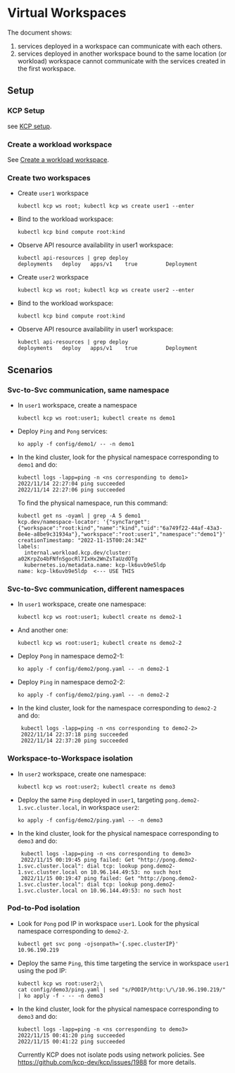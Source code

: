 # Virtual Workspaces

The document shows:
1. services deployed in a workspace can communicate with each others.
2. services deployed in another workspace bound to the same 
location (or workload) workspace cannot communicate with the services created in 
the first workspace.

## Setup

### KCP Setup

see [KCP setup](../compute/README.md#setup).

### Create a workload workspace

See [Create a workload workspace](../compute/README.md#Create-a-workload-workspace).

### Create two workspaces

- Create `user1` workspace

   ```shell
   kubectl kcp ws root; kubectl kcp ws create user1 --enter
   ```

- Bind to the workload workspace:

   ```shell
   kubectl kcp bind compute root:kind
   ```
 
- Observe API resource availability in user1 workspace:

  ```{ shell .no-copy }
  kubectl api-resources | grep deploy
  deployments   deploy   apps/v1    true         Deployment
  ```

- Create `user2` workspace

   ```shell
   kubectl kcp ws root; kubectl kcp ws create user2 --enter
   ```

- Bind to the workload workspace:

   ```shell
   kubectl kcp bind compute root:kind
   ```

- Observe API resource availability in user1 workspace:

  ```{ shell .no-copy }
  kubectl api-resources | grep deploy
  deployments   deploy   apps/v1    true         Deployment
  ```

## Scenarios

### Svc-to-Svc communication, same namespace

- In `user1` workspace, create a namespace
   
   ```shell
   kubectl kcp ws root:user1; kubectl create ns demo1 
   ```

- Deploy `Ping` and `Pong` services:

  ```shell
  ko apply -f config/demo1/ -- -n demo1
  ```

- In the kind cluster, look for the physical namespace corresponding to `demo1` and do:

  ```shell
  kubectl logs -lapp=ping -n <ns corresponding to demo1>
  2022/11/14 22:27:04 ping succeeded
  2022/11/14 22:27:06 ping succeeded
  ```

  To find the physical namespace, run this command:
  ```shell
  kubectl get ns -oyaml | grep -A 5 demo1 
  kcp.dev/namespace-locator: '{"syncTarget":{"workspace":"root:kind","name":"kind","uid":"6a749f22-44af-43a3-8e4e-a8be9c31934a"},"workspace":"root:user1","namespace":"demo1"}'
  creationTimestamp: "2022-11-15T00:24:34Z"
  labels:
    internal.workload.kcp.dev/cluster: a02KrpZo4bFNfnSgocRl7IxHx2WnZsTaUzdOTg
    kubernetes.io/metadata.name: kcp-lk6uvb9e5ldp
  name: kcp-lk6uvb9e5ldp  <--- USE THIS 
  ```

### Svc-to-Svc communication, different namespaces

- In `user1` workspace, create one namespace:

   ```shell
   kubectl kcp ws root:user1; kubectl create ns demo2-1
   ```

- And another one:

   ```shell
   kubectl kcp ws root:user1; kubectl create ns demo2-2
   ```

- Deploy `Pong` in namespace demo2-1:

  ```shell
  ko apply -f config/demo2/pong.yaml -- -n demo2-1
  ```

- Deploy `Ping` in namespace demo2-2:

  ```shell
  ko apply -f config/demo2/ping.yaml -- -n demo2-2
  ```

- In the kind cluster, look for the namespace corresponding to `demo2-2` and do:

  ```shell
   kubectl logs -lapp=ping -n <ns corresponding to demo2-2>
   2022/11/14 22:37:18 ping succeeded
   2022/11/14 22:37:20 ping succeeded
  ```

### Workspace-to-Workspace isolation

- In `user2` workspace, create one namespace:

   ```shell
   kubectl kcp ws root:user2; kubectl create ns demo3
   ```
  
- Deploy the same `Ping` deployed in `user1`, targeting `pong.demo2-1.svc.cluster.local`, in workspace `user2`:

  ```shell
  ko apply -f config/demo2/ping.yaml -- -n demo3
  ```

- In the kind cluster, look for the physical namespace corresponding to `demo3` and do:

  ```shell
   kubectl logs -lapp=ping -n <ns corresponding to demo3>
   2022/11/15 00:19:45 ping failed: Get "http://pong.demo2-1.svc.cluster.local": dial tcp: lookup pong.demo2-1.svc.cluster.local on 10.96.144.49:53: no such host
   2022/11/15 00:19:47 ping failed: Get "http://pong.demo2-1.svc.cluster.local": dial tcp: lookup pong.demo2-1.svc.cluster.local on 10.96.144.49:53: no such host
  ```

### Pod-to-Pod isolation

- Look for `Pong` pod IP in workspace `user1`. Look for the physical namespace corresponding to `demo2-2`.

   ```shell
   kubectl get svc pong -ojsonpath='{.spec.clusterIP}'
   10.96.190.219
   ```
   
- Deploy the same `Ping`, this time targeting the service in workspace `user1` using the pod IP:

  ```shell
  kubectl kcp ws root:user2;\
  cat config/demo3/ping.yaml | sed "s/PODIP/http:\/\/10.96.190.219/" | ko apply -f - -- -n demo3
  ```

- In the kind cluster, look for the physical namespace corresponding to `demo3` and do:
  
  ```shell
  kubectl logs -lapp=ping -n <ns corresponding to demo3>
  2022/11/15 00:41:20 ping succeeded
  2022/11/15 00:41:22 ping succeeded
  ``` 
  
  Currently KCP does not isolate pods using network policies. See https://github.com/kcp-dev/kcp/issues/1988 for more details.
   
